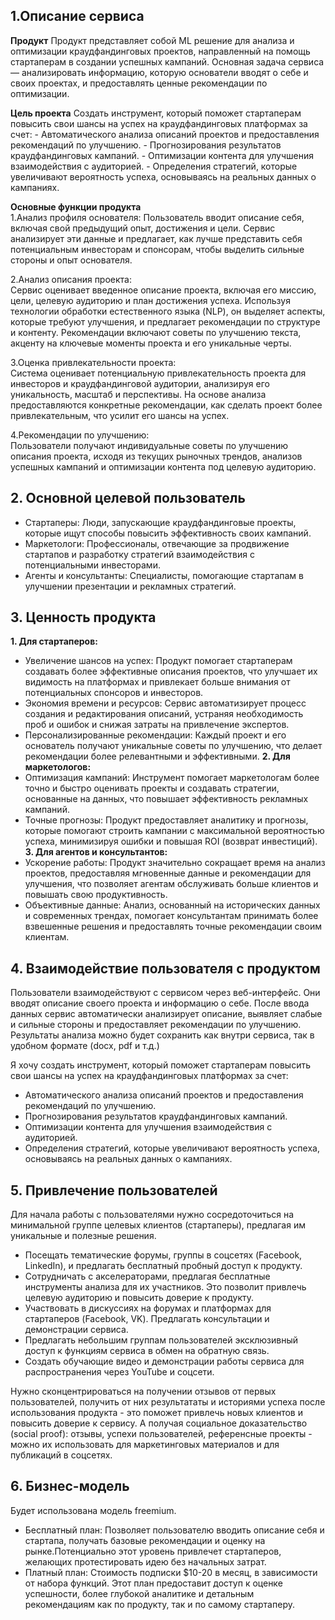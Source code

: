 ## 1.Описание сервиса
**Продукт**
Продукт представляет собой ML решение для анализа и оптимизации краудфандинговых проектов, направленный на помощь стартаперам в создании успешных кампаний. Основная задача сервиса — анализировать информацию, которую основатели вводят о себе и своих проектах, и предоставлять ценные рекомендации по оптимизации.

**Цель проекта**
    Создать инструмент, который поможет стартаперам повысить свои шансы на успех на краудфандинговых платформах за счет:
    - Автоматического анализа описаний проектов и предоставления рекомендаций по улучшению.
    - Прогнозирования результатов краудфандинговых кампаний.
    - Оптимизации контента для улучшения взаимодействия с аудиторией.
    - Определения стратегий, которые увеличивают вероятность успеха, основываясь на реальных данных о кампаниях.

**Основные функции продукта**  
1.Анализ профиля основателя:
Пользователь вводит описание себя, включая свой предыдущий опыт, достижения и цели. Сервис анализирует эти данные и предлагает, как лучше представить себя потенциальным инвесторам и спонсорам, чтобы выделить сильные стороны и опыт основателя.

2.Анализ описания проекта:  
Сервис оценивает введенное описание проекта, включая его миссию, цели, целевую аудиторию и план достижения успеха. Используя технологии обработки естественного языка (NLP), он выделяет аспекты, которые требуют улучшения, и предлагает рекомендации по структуре и контенту.
Рекомендации включают советы по улучшению текста, акценту на ключевые моменты проекта и его уникальные черты.

3.Оценка привлекательности проекта:  
Система оценивает потенциальную привлекательность проекта для инвесторов и краудфандинговой аудитории, анализируя его уникальность, масштаб и перспективы.
На основе анализа предоставляются конкретные рекомендации, как сделать проект более привлекательным, что усилит его шансы на успех.

4.Рекомендации по улучшению:  
Пользователи получают индивидуальные советы по улучшению описания проекта, исходя из текущих рыночных трендов, анализов успешных кампаний и оптимизации контента под целевую аудиторию.

## 2. Основной целевой пользователь

- Стартаперы: Люди, запускающие краудфандинговые проекты, которые ищут способы повысить эффективность своих кампаний.
- Маркетологи: Профессионалы, отвечающие за продвижение стартапов и разработку стратегий взаимодействия с потенциальными инвесторами.
- Агенты и консультанты: Специалисты, помогающие стартапам в улучшении презентации и рекламных стратегий.

## 3. Ценность продукта

**1. Для стартаперов:**  
- Увеличение шансов на успех: Продукт помогает стартаперам создавать более эффективные описания проектов, что улучшает их видимость на платформах и привлекает больше внимания от потенциальных спонсоров и инвесторов.
- Экономия времени и ресурсов: Сервис автоматизирует процесс создания и редактирования описаний, устраняя необходимость проб и ошибок и снижая затраты на привлечение экспертов.
- Персонализированные рекомендации: Каждый проект и его основатель получают уникальные советы по улучшению, что делает рекомендации более релевантными и эффективными.
**2. Для маркетологов:** 
- Оптимизация кампаний: Инструмент помогает маркетологам более точно и быстро оценивать проекты и создавать стратегии, основанные на данных, что повышает эффективность рекламных кампаний.
- Точные прогнозы: Продукт предоставляет аналитику и прогнозы, которые помогают строить кампании с максимальной вероятностью успеха, минимизируя ошибки и повышая ROI (возврат инвестиций).
**3. Для агентов и консультантов:**  
- Ускорение работы: Продукт значительно сокращает время на анализ проектов, предоставляя мгновенные данные и рекомендации для улучшения, что позволяет агентам обслуживать больше клиентов и повышать свою продуктивность.
- Объективные данные: Анализ, основанный на исторических данных и современных трендах, помогает консультантам принимать более взвешенные решения и предоставлять точные рекомендации своим клиентам.

## 4. Взаимодействие пользователя с продуктом

Пользователи взаимодействуют с сервисом через веб-интерфейс. Они вводят описание своего проекта и информацию о себе. После ввода данных сервис автоматически анализирует описание, выявляет слабые и сильные стороны и предоставляет рекомендации по улучшению. Результаты анализа можно будет сохранить как внутри сервиса, так в удобном формате (docx, pdf и т.д.)

Я хочу создать инструмент, который поможет стартаперам повысить свои шансы на успех на краудфандинговых платформах за счет:
- Автоматического анализа описаний проектов и предоставления рекомендаций по улучшению.
- Прогнозирования результатов краудфандинговых кампаний.
- Оптимизации контента для улучшения взаимодействия с аудиторией.
- Определения стратегий, которые увеличивают вероятность успеха, основываясь на реальных данных о кампаниях.

## 5. Привлечение пользователей

Для начала работы с пользователями нужно сосредоточиться на минимальной группе целевых клиентов (стартаперы), предлагая им уникальные и полезные решения.
- Посещать тематические форумы, группы в соцсетях (Facebook, LinkedIn), и предлагать бесплатный пробный доступ к продукту.
- Сотрудничать с акселераторами, предлагая бесплатные инструменты анализа для их участников. Это позволит привлечь целевую аудиторию и повысить доверие к продукту. 
- Участвовать в дискуссиях на форумах и платформах для стартаперов (Facebook, VK). Предлагать консультации и демонстрации сервиса.
- Предлагать небольшим группам пользователей эксклюзивный доступ к функциям сервиса в обмен на обратную связь.
- Создать обучающие видео и демонстрации работы сервиса для распространения через YouTube и соцсети.  

Нужно сконцентрироваться на получении отзывов от первых пользователей, получить от них результататы и историями успеха после использования продукта - это поможет привлечь новых клиентов и повысить доверие к сервису. А получая социальное доказательство (social proof): отзывы, успехи пользователей, референсные проекты - можно их использовать для маркетинговых материалов и для публикаций в соцсетях.

## 6. Бизнес-модель

Будет использована модель freemium.
- Бесплатный план: Позволяет пользователю вводить описание себя и стартапа, получать базовые рекомендации и оценку на рынке.Потенциально этот уровень привлечет стартаперов, желающих протестировать идею без начальных затрат.
- Платный план: Стоимость подписки $10-20 в месяц, в зависимости от набора функций. Этот план предоставит доступ к оценке успешности, более глубокой аналитике и детальным рекомендациям как по продукту, так и по самому стартаперу.